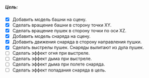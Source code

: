 
##### Цель:
- [x] Добавить модель башни на сцену.
- [x] Сделать вращение башни в сторону точки XY.
- [x] Сделать вращение пушек в сторону точки по оси XZ.
- [x] Добавить модель снаряда на сцену.
- [x] Добавить движения снаряда в сторону направления пушки.
- [x] Сделать выстрелы пушек. Снаряды вылитают из дула пушек.
- [ ] Сделать эффект огня при выстреле.
- [ ] Сделать эффект дыма при выстреле.
- [ ] Сделать эффект дыма при полете снаряда.
- [ ] Сделать эффект попадания снаряда в цель.